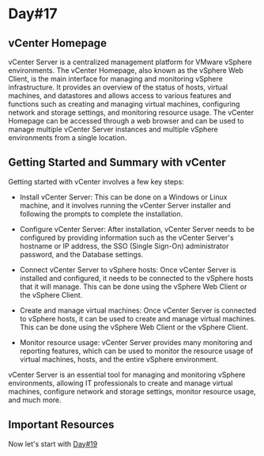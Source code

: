 # Day#17

## vCenter Homepage
vCenter Server is a centralized management platform for VMware vSphere environments. The vCenter Homepage, also known as the vSphere Web Client, is the main interface for managing and monitoring vSphere infrastructure. It provides an overview of the status of hosts, virtual machines, and datastores and allows access to various features and functions such as creating and managing virtual machines, configuring network and storage settings, and monitoring resource usage. The vCenter Homepage can be accessed through a web browser and can be used to manage multiple vCenter Server instances and multiple vSphere environments from a single location.

## Getting Started and Summary with vCenter
Getting started with vCenter involves a few key steps:

+ Install vCenter Server: This can be done on a Windows or Linux machine, and it involves running the vCenter Server installer and following the prompts to complete the installation.

+ Configure vCenter Server: After installation, vCenter Server needs to be configured by providing information such as the vCenter Server's hostname or IP address, the SSO (Single Sign-On) administrator password, and the Database settings.

+ Connect vCenter Server to vSphere hosts: Once vCenter Server is installed and configured, it needs to be connected to the vSphere hosts that it will manage. This can be done using the vSphere Web Client or the vSphere Client.

+ Create and manage virtual machines: Once vCenter Server is connected to vSphere hosts, it can be used to create and manage virtual machines. This can be done using the vSphere Web Client or the vSphere Client.

+ Monitor resource usage: vCenter Server provides many monitoring and reporting features, which can be used to monitor the resource usage of virtual machines, hosts, and the entire vSphere environment.

vCenter Server is an essential tool for managing and monitoring vSphere environments, allowing IT professionals to create and manage virtual machines, configure network and storage settings, monitor resource usage, and much more.

## Important Resources

Now let's start with [Day#19](Day%4019.md)
